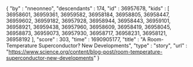 {
  "by" : "nneonneo",
  "descendants" : 174,
  "id" : 36957678,
  "kids" : [ 36958601, 36959361, 36959582, 36958184, 36958805, 36958447, 36959602, 36959182, 36957928, 36958944, 36958443, 36959101, 36958921, 36959438, 36957960, 36958609, 36958419, 36958045, 36958873, 36959073, 36957930, 36958717, 36958231, 36958121, 36958192 ],
  "score" : 303,
  "time" : 1690905177,
  "title" : "A Room-Temperature Superconductor? New Developments",
  "type" : "story",
  "url" : "https://www.science.org/content/blog-post/room-temperature-superconductor-new-developments"
}
